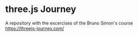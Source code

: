 # three.js Journey

A repository with the excercises of the Bruno Simon's course https://threejs-journey.com/
